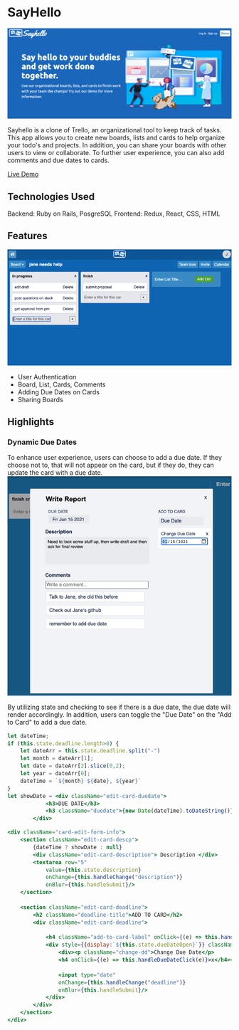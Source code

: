 # SayHello

![splash](app/assets/images/readme/readme.png)

Sayhello is a clone of Trello, an organizational tool to keep track of tasks. This app allows you to create new boards, lists and cards to help organize your todo's and projects. In addition, you can share your boards with other users to view or collaborate. To further user experience, you can also add comments and due dates to cards.  

[Live Demo](https://sayhello-aa.herokuapp.com/#/)

## Technologies Used
Backend: Ruby on Rails, PosgreSQL
Frontend: Redux, React, CSS, HTML

## Features
![splash](app/assets/images/readme/cards-list.png)
* User Authentication 
* Board, List, Cards, Comments 
* Adding Due Dates on Cards
* Sharing Boards 

## Highlights 

### Dynamic Due Dates
To enhance user experience, users can choose to add a due date. If they choose not to, that will not appear on the card, but if they do, they can update the card with a due date. 
![Due Date](app/assets/images/readme/duedate.png)

By utilizing state and checking to see if there is a due date, the due date will render accordingly. In addition, users can toggle the "Due Date" on the "Add to Card" to add a due date. 
```jsx
let dateTime;
if (this.state.deadline.length>0) {
    let dateArr = this.state.deadline.split("-")
    let month = dateArr[1];
    let date = dateArr[2].slice(0,2);
    let year = dateArr[0];
    dateTime = `${month} ${date}, ${year}`
}
let showDate = <div className="edit-card-duedate">
            <h3>DUE DATE</h3>
            <h3 className="duedate">{new Date(dateTime).toDateString()} </h3>        
        </div>

```

```jsx
<div className="card-edit-form-info">
    <section className="edit-card-descp">
        {dateTime ? showDate : null}
        <div className="edit-card-description"> Description </div>
        <textarea row="5"
            value={this.state.description}
            onChange={this.handleChange("description")} 
            onBlur={this.handleSubmit}/>
    </section>

    <section className="edit-card-deadline">
        <h2 className="deadline-title">ADD TO CARD</h2>
        <div className="edit-card-deadline"> 
            
            <h4 className="add-to-card-label" onClick={(e) => this.handleDueDateClick(e)}>Due Date</h4>
            <div style={{display:`${this.state.dueDateOpen}`}} className="card-deadline-form">
                <div><p className="change-dd">Change Due Date</p> 
                <h4 onClick={(e) => this.handleDueDateClick(e)}>x</h4></div>

                <input type="date" 
                onChange={this.handleChange("deadline")} 
                onBlur={this.handleSubmit}/>
            </div>
        </div>
    </section>
</div>
```